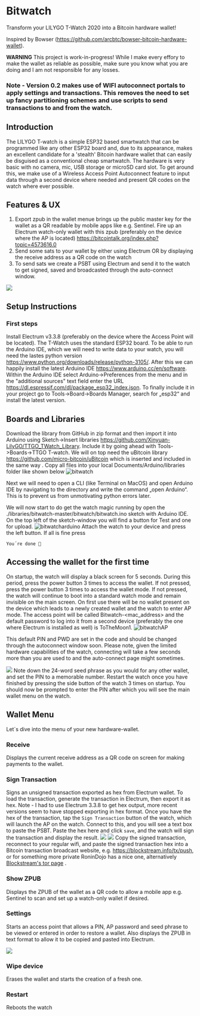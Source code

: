 # Bitwatch
Transform your LILYGO T-Watch 2020 into a Bitcoin hardware wallet!

Inspired by Bowser (https://github.com/arcbtc/bowser-bitcoin-hardware-wallet).

**WARNING**
This project is work-in-progress! While I make every effory to make the wallet as reliable as possible, make sure you know what you are doing and I am not responsible for any losses.

### Note - Version 0.2 makes use of WIFI autoconnect portals to apply settings and transactions. This removes the need to set up fancy partitioning schemes and use scripts to send transactions to and from the watch.

## Introduction
The LILYGO T-watch is a simple ESP32 based smartwatch that can be programmed like any other ESP32 board and, due to its appearance, makes an excellent candidate for a 'stealth' Bitcoin hardware wallet that can easily be disguised as a conventional cheap smartwatch. 
The hardware is very basic with no camera, mic, USB storage or microSD card slot. To get around this, we make use of a Wireless Access Point Autoconnect feature to input data through a second device where needed and present QR codes on the watch where ever possible. 

## Features & UX

1. Export zpub in the wallet menue brings up the public master key for the wallet as a QR readable by mobile apps like e.g. Sentinel. 
Fire up an Electrum watch-only wallet with this zpub (preferably on the device where the AP is located) https://bitcointalk.org/index.php?topic=4573616.0 
2. Send some sats to your wallet by either using Electrum OR by displaying the receive address as a QR code on the watch 
3. To send sats we create a PSBT using Electrum and send it to the watch to get signed, saved and broadcasted through the auto-connect window.

<a href="https://odysee.com/@davidcarrington:3/bitwatch-introduction:c" target="_blank"><img src="https://user-images.githubusercontent.com/32391650/177209415-e0f21b06-1e7b-4d71-94c7-2392d891b7b4.png"></a>

## Setup Instructions 

### First steps
Install Electrum v3.3.8 (preferably on the device where the Access Point will be located).
The T-Watch uses the standard ESP32 board. To be able to run the Arduino IDE, which we will need to write data to your watch, you will need the lastes python version https://www.python.org/downloads/release/python-3105/. After this we can happily install the latest Arduino IDE https://www.arduino.cc/en/software.
Within the Arduino IDE select Arduino->Preferences from the menu and in the "additional sources" text field enter the URL https://dl.espressif.com/dl/package_esp32_index.json. To finally include it in your project go to Tools->Board->Boards Manager, search for „esp32“ and install the latest version. 

## Boards and Libraries
Download the library from GitHub in zip format and then import it into Arduino using Sketch->Insert libraries https://github.com/Xinyuan-LilyGO/TTGO_TWatch_Library. Include it by going ahead with Tools->Boards->TTGO T-watch. 
We will on top need the uBitcoin library https://github.com/micro-bitcoin/uBitcoin which is inserted and included in the same way .
Copy all files into your local Documents/Arduino/libraries folder like shown below 
![bitwatch](https://user-images.githubusercontent.com/63317640/183272149-0b45f2ab-fb64-4b77-b722-24a3300c9da6.jpg)

Next we will need to open a CLI (like Terminal on MacOS) and open Arduino IDE by navigating to the directory and write the command „open Arduino“. This is to prevent us from unmotivating python errors later.

We will now start to do get the watch magic running by open the ./libraries/bitwatch-master/bitwatch/bitwatch.ino sketch with Arduino IDE. On the top left of the sketch-window you will find a button for Test and one for upload. 
![bitwatcharduino](https://user-images.githubusercontent.com/63317640/183271911-078868b6-11db-4acf-953c-4139a01c507a.jpg)
Attach the watch to your device and press the left <test> button. 
If all is fine press <upload> 

    You´re done 🎉 
    

## Accessing the wallet for the first time
On startup, the watch will display a black screen for 5 seconds. During this period, press the power button 3 times to access the wallet. If not pressed, press the power button 3 times to access the wallet mode. If not pressed, the watch will continue to boot into a standard watch mode and remain invisible on the main screen.
On first use there will be no wallet present on the device which leads to a newly created wallet and the watch to enter AP mode. The access point will be called Bitwatch-<mac_address> and the default password to log into it from a second device (preferably the one where Electrum is installed as well) is ToTheMoon1. 
![bitwatchAP](https://user-images.githubusercontent.com/63317640/183272001-795950c3-c5f1-40e8-9737-9da1135b5143.jpg)

This default PIN and PWD are set in the code and should be changed through the autoconnect window soon. 
Please note, given the limited hardware capabilities of the watch, connecting will take a few seconds more than you are used to and the auto-connect page might sometimes. 

<img src="https://user-images.githubusercontent.com/32391650/182398204-efba176f-8211-4f0a-a328-3dac35febf44.png"/>
Note down the 24-word seed phrase as you would for any other wallet, and set the PIN to a memorable number. Restart the watch once you have finished by pressing the side button of the watch 3 times on startup. 
You should now be prompted to enter the PIN after which you will see the main wallet menu on the watch.

## Wallet Menu

Let´s dive into the menu of your new hardware-wallet.

### Receive
Displays the current receive address as a QR code on screen for making payments to the wallet.

### Sign Transaction
Signs an unsigned transaction exported as hex from Electrum wallet. To load the transaction, generate the transaction in Electrum, then export it as hex. Note - I had to use Electrum 3.3.8 to get hex output, more recent versions seem to have stopped exporting in hex format.
Once you have the hex of the transaction, tap the `Sign Transaction` button of the watch, which will launch the AP on the watch. Connect to this, and you will see a text box to paste the PSBT. Paste the hex here and click `save`, and the watch will sign the transaction and display the result. 
<img src="https://user-images.githubusercontent.com/32391650/182398206-bf8cf7d0-b2b9-4845-a8bd-6426b3a16366.png"/>
<img src="https://user-images.githubusercontent.com/32391650/182398208-044d2eff-789e-4e32-95cb-68163c4f5a6c.png"/>
Copy the signed transaction, reconnect to your regular wifi, and paste the signed transaction hex into a Bitcoin transaction broadcast website, e.g. https://blockstream.info/tx/push, or for something more private RoninDojo has a nice one, alternatively <a href="http://explorerzydxu5ecjrkwceayqybizmpjjznk5izmitf2modhcusuqlid.onion/tx/push">Blockstream's tor page</a> .

### Show ZPUB
Displays the ZPUB of the wallet as a QR code to allow a mobile app e.g. Sentinel to scan and set up a watch-only wallet if desired.

### Settings
Starts an access point that allows a PIN, AP password and seed phrase to be viewed or entered in order to restore a wallet. Also displays the ZPUB in text format to allow it to be copied and pasted into Electrum.

<img src="https://user-images.githubusercontent.com/32391650/182398206-bf8cf7d0-b2b9-4845-a8bd-6426b3a16366.png"/>

### Wipe device
Erases the wallet and starts the creation of a fresh one.

### Restart
Reboots the watch
